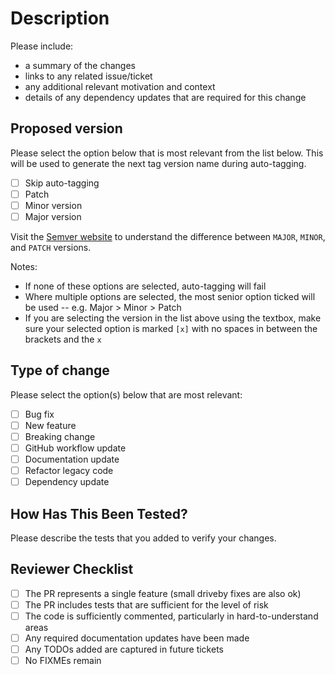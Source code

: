 # Description

Please include:

- a summary of the changes
- links to any related issue/ticket
- any additional relevant motivation and context
- details of any dependency updates that are required for this change

## Proposed version

Please select the option below that is most relevant from the list below. This
will be used to generate the next tag version name during auto-tagging.

- [ ] Skip auto-tagging
- [ ] Patch
- [ ] Minor version
- [ ] Major version

Visit the [Semver website](https://semver.org/#summary) to understand the
difference between `MAJOR`, `MINOR`, and `PATCH` versions.

Notes:

- If none of these options are selected, auto-tagging will fail
- Where multiple options are selected, the most senior option ticked will be
  used -- e.g. Major > Minor > Patch
- If you are selecting the version in the list above using the textbox, make
  sure your selected option is marked `[x]` with no spaces in between the
  brackets and the `x`

## Type of change

Please select the option(s) below that are most relevant:

- [ ] Bug fix
- [ ] New feature
- [ ] Breaking change
- [ ] GitHub workflow update
- [ ] Documentation update
- [ ] Refactor legacy code
- [ ] Dependency update

## How Has This Been Tested?

Please describe the tests that you added to verify your changes.

## Reviewer Checklist

- [ ] The PR represents a single feature (small driveby fixes are also ok)
- [ ] The PR includes tests that are sufficient for the level of risk
- [ ] The code is sufficiently commented, particularly in hard-to-understand areas
- [ ] Any required documentation updates have been made
- [ ] Any TODOs added are captured in future tickets
- [ ] No FIXMEs remain
